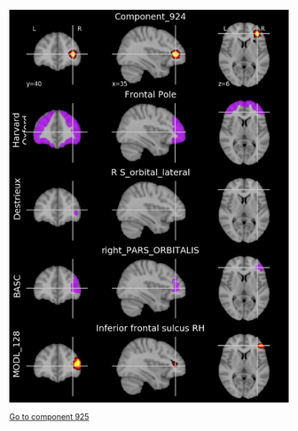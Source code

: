 


![924](preliminary/924.jpg "Component 924")

[Go to component 925](https://parietal-inria.github.io/MODL_atlas/1024/925 "Component 925")